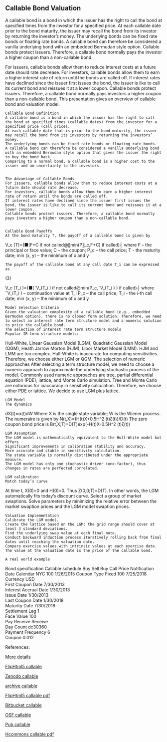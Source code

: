 ## Callable Bond Valuation

A callable bond is a bond in which the issuer has the right to call the bond at specified times from the investor for a specified price. At each callable date prior to the bond maturity, the issuer may recall the bond from its investor by returning the investor’s money. The underlying bonds can be fixed rate bonds or floating rate bonds. A callable bond can therefore be considered a vanilla underlying bond with an embedded Bermudan style option. Callable bonds protect issuers. Therefore, a callable bond normally pays the investor a higher coupon than a non-callable bond. 

For issuers, callable bonds allow them to reduce interest costs at a future date should rate decrease. For investors, callable bonds allow them to earn a higher interest rate of return until the bonds are called off. If interest rates have declined since the issuer first issues the bond, the issuer is like to call its current bond and reissues it at a lower coupon. Callable bonds protect issuers. Therefore, a callable bond normally pays investors a higher coupon than a non-callable bond. This presentation gives an overview of callable bond and valuation model.



	Callable Bond Definition
	A callable bond is a bond in which the issuer has the right to call the bond at specified times (callable dates) from the investor for a specified price (call price).
	At each callable date that is prior to the bond maturity, the issuer may recall the bond from its investors by returning the investors’ money.
	The underlying bonds can be fixed rate bonds or floating rate bonds.
	A callable bond can therefore be considered a vanilla underlying bond with an embedded Bermudan style option that gives the issuer the right to buy the bond back.
	Comparing to a normal bond, a callable bond is a higher cost to the issuer and an uncertainty to the investors.


	The Advantage of Callable Bonds
	For issuers, callable bonds allow them to reduce interest costs at a future date should rate decrease.
	For investors, callable bonds allow them to earn a higher interest rate of return until the bonds are called off.
	If interest rates have declined since the issuer first issues the bond, the issuer is like to call its current bond and reissues it at a lower coupon.
	Callable bonds protect issuers. Therefore, a callable bond normally pays investors a higher coupon than a non-callable bond. 


	Callable Bond Payoffs
	At the bond maturity T, the payoff of a callable bond is given by


V_c (T)={■(F+C                 if not called@〖min⁡(P〗_c,F+C)        if called)┤
where 
F – the principal or face value; 
C – the coupon; 
P_c – the call price; 
T -  the maturity date;
min (x, y) – the minimum of x and y

	The payoff of the callable bond at any call date T_i can be expressed as

 (3)

V_c (T_i )={■(¯V_(T_i )                                  if not called@min⁡(P_c,¯V_(T_i ) )                        if called)┤
where 	
¯V_(T_i ) – continuation value at T_i
P_c – the call price; 
T_i -  the i-th call date;
min (x, y) – the minimum of x and y


	Model Selection Criteria
	Given the valuation complexity of a callable bond (e.g., embedded Bermudan option), there is no closed form solution. Therefore, we need to select an interest rate term structure model and a numeric solution to price the callable bond.
	The selection of interest rate term structure models
	Popular IR term structure models: 
Hull-White, Linear Gaussian Model (LGM), Quadratic Gaussian Model (QGM), Heath Jarrow Morton (HJM), Libor Market Model (LMM).
	HJM and LMM are too complex.
	Hull-White is inaccurate for computing sensitivities.
	Therefore, we choose either LGM or QGM.
	 The selection of numeric approaches
	After selecting a term structure model, we need to choose a numeric approach to approximate the underlying stochastic process of the model.
	Commonly used numeric approaches are tree, partial differential equation (PDE), lattice, and Monte Carlo simulation.
	Tree and Monte Carlo are notorious for inaccuracy in sensitivity calculation.
	Therefore, we choose either PDE or lattice.
	We decide to use LGM plus lattice. 

	LGM Model
	The dynamics
dX(t)=α(t)dW
	Where X is the single state variable; W is the Wiener process.
	The numeraire is given by
N(t,X)=(H(t)X+0.5H^2 (t)ζ(t))/D(t)
	The zero coupon bond price is
B(t,X;T)=D(T)exp(-H(t)X-0.5H^2 (t)ζ(t))

	LGM Assumption
	The LGM model is mathematically equivalent to the Hull-White model but offers
	Significant improvements in calibration stability and accuracy.
	More accurate and stable in sensitivity calculation.
	The state variable is normally distributed under the appropriate measure.
	The LGM model has only one stochastic driver (one-factor), thus changes in rates are perfected correlated.

	LGM calibration
	Match today’s curve
At time t, X(0)=0 and H(0)=0. Thus Z(0,0;T)=D(T). In other words, the LGM automatically fits today’s discount curve.
	Select a group of market swaptions.
	Solve parameters by minimizing the relative error between the market swaption prices and the LGM model swaption prices.

	Valuation Implementation
	Calibrate the LGM model.
	Create the lattice based on the LGM: the grid range should cover at least 3 standard deviations.
	Find the underlying swap value at each final note.
	Conduct backward induction process iteratively rolling back from final dates until reaching the valuation date.
	Compare exercise values with intrinsic values at each exercise date.
	The value at the valuation date is the price of the callable bond.

	A real world example

Bond specification	Callable schedule
Buy Sell	Buy	Call Price	Notification Date
Calendar	NYC	100	1/26/2015
Coupon Type	Fixed	100	7/25/2018
Currency	USD		
First Coupon Date	7/30/2013		
Interest Accrual Date	1/30/2013		
Issue Date	1/30/2013		
Last Coupon Date	1/30/2018		
Maturity Date	7/30/2018		
Settlement Lag	1		
Face Value	100		
Pay Receive	Receive		
Day Count	dc30360		
Payment Frequency	6		
Coupon	0.012		


References:


[More details](./FiCallableBond-13.pdf)

[FlipHtml5 callable](https://fliphtml5.com/download/download-pdf-file.php?str=x0DZh9GTud3bENXamEzM1ITM5ITPkl0av9mY)

[Zenodo callable](https://zenodo.org/record/5765076/files/Zenodo-FiCallableBond.pdf)

[archive callable](https://ia903407.us.archive.org/20/items/fi-callable-bond-13/FiCallableBond-archive.pdf)

[FlipHtml5 callable pdf](https://fliphtml5.com/download/download-pdf-file.php?str=x0DZh9GTud3bENXamYTMxkjNyETPkl0av9mY)

[Bitbucket callable](https://bitbucket.org/cmrm11/ficallable/downloads/FiCallableBond-13.pdf)

[OSF callable](https://osf.io/qkbfn/download)

[Pub callable](https://fixedincome.pubpub.org/pub/ylqcukjc)

[Hcommons callable pdf](https://hcommons.org/deposits/download/hc:41630/CONTENT/ficallablebond-13.pdf)



